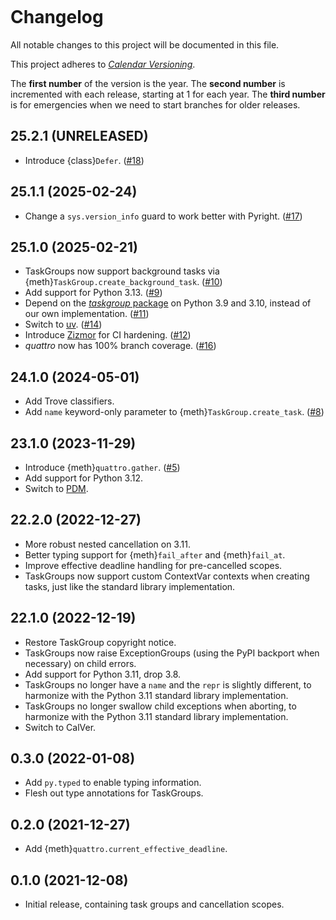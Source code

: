 ```{currentmodule} quattro
```
# Changelog

All notable changes to this project will be documented in this file.

This project adheres to [_Calendar Versioning_](https://calver.org/).

The **first number** of the version is the year.
The **second number** is incremented with each release, starting at 1 for each year.
The **third number** is for emergencies when we need to start branches for older releases.

<!-- changelog follows -->

## 25.2.1 (UNRELEASED)

- Introduce {class}`Defer`.
  ([#18](https://github.com/Tinche/quattro/pull/18))

## 25.1.1 (2025-02-24)

- Change a `sys.version_info` guard to work better with Pyright.
  ([#17](https://github.com/Tinche/quattro/pull/17))

## 25.1.0 (2025-02-21)

- TaskGroups now support background tasks via {meth}`TaskGroup.create_background_task`.
  ([#10](https://github.com/Tinche/quattro/pull/10))
- Add support for Python 3.13.
  ([#9](https://github.com/Tinche/quattro/pull/9))
- Depend on the [_taskgroup_ package](https://pypi.org/project/taskgroup/) on Python 3.9 and 3.10, instead of our own implementation.
  ([#11](https://github.com/Tinche/quattro/pull/11))
- Switch to [uv](https://github.com/astral-sh/uv).
  ([#14](https://github.com/Tinche/quattro/pull/14))
- Introduce [Zizmor](https://github.com/woodruffw/zizmor) for CI hardening.
  ([#12](https://github.com/Tinche/quattro/pull/12))
- _quattro_ now has 100% branch coverage.
  ([#16](https://github.com/Tinche/quattro/pull/16))

## 24.1.0 (2024-05-01)

- Add Trove classifiers.
- Add `name` keyword-only parameter to {meth}`TaskGroup.create_task`.
  ([#8](https://github.com/Tinche/quattro/pull/8))

## 23.1.0 (2023-11-29)

- Introduce {meth}`quattro.gather`.
  ([#5](https://github.com/Tinche/quattro/pull/5))
- Add support for Python 3.12.
- Switch to [PDM](https://pdm.fming.dev/latest/).

## 22.2.0 (2022-12-27)

- More robust nested cancellation on 3.11.
- Better typing support for {meth}`fail_after` and {meth}`fail_at`.
- Improve effective deadline handling for pre-cancelled scopes.
- TaskGroups now support custom ContextVar contexts when creating tasks, just like the standard library implementation.

## 22.1.0 (2022-12-19)

- Restore TaskGroup copyright notice.
- TaskGroups now raise ExceptionGroups (using the PyPI backport when necessary) on child errors.
- Add support for Python 3.11, drop 3.8.
- TaskGroups no longer have a `name` and the `repr` is slightly different, to harmonize with the Python 3.11 standard library implementation.
- TaskGroups no longer swallow child exceptions when aborting, to harmonize with the Python 3.11 standard library implementation.
- Switch to CalVer.

## 0.3.0 (2022-01-08)

- Add `py.typed` to enable typing information.
- Flesh out type annotations for TaskGroups.

## 0.2.0 (2021-12-27)

- Add {meth}`quattro.current_effective_deadline`.

## 0.1.0 (2021-12-08)

- Initial release, containing task groups and cancellation scopes.
